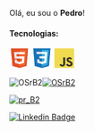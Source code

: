 Olá, eu sou o **Pedro**!


#### Tecnologias:
<p align="left">
<img src="https://raw.githubusercontent.com/devicons/devicon/master/icons/html5/html5-original.svg" alt="html5" width="36" height="36" />
<img src="https://raw.githubusercontent.com/devicons/devicon/master/icons/css3/css3-original.svg" alt="css3" width="36" height="36" />
<img src="https://raw.githubusercontent.com/devicons/devicon/master/icons/javascript/javascript-original.svg" alt="Javascript" width="36" height="36" />
</p>


 
 <p>
 <img align="left" style="display:block;" src="https://github-readme-stats.vercel.app/api/top-langs?username=OSrB2&show_icons=true&locale=en&layout=compact" alt="OSrB2" /></p>


<p align="left" "> 
 <a href="https://github.com/ryo-ma/github-profile-trophy"><img src="https://github-profile-trophy.vercel.app/?username=OSrB2&theme=onedark&row=1&margin-w=10" alt="OSrB2" /></a> </p>

<p align="left"> 
 <a href="https://twitter.com/pr_B2" target="blank"><img src="https://img.shields.io/twitter/follow/pr_B2?logo=twitter&style=for-the-badge" alt="pr_B2" /></a> </p>

[![Linkedin Badge](https://img.shields.io/badge/-Pedro%20Oliveira-blue?style=flat-square&logo=Linkedin&logoColor=white&link=https://https://www.linkedin.com/in/pedro-oliveira-600399226/)](https://www.linkedin.com/in/pedro-oliveira-600399226/)
